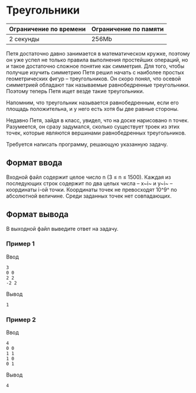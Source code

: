 # Треугольники

| Ограничение по времени |  Ограничение по памяти|
|--|--|
| 2 секунды | 256Mb |

Петя достаточно давно занимается в математическом кружке, поэтому он уже успел не только правила выполнения простейших операций, но и такое достаточно сложное понятие как симметрия. Для того, чтобы получше изучить симметрию Петя решил начать с наиболее простых геометрических фигур – треугольников. Он скоро понял, что осевой симметрией обладают так называемые равнобедренные треугольники. Поэтому теперь Петя ищет везде такие треугольники.

Напомним, что треугольник называется равнобедренным, если его площадь положительна, и у него есть хотя бы две равные стороны.

Недавно Петя, зайдя в класс, увидел, что на доске нарисовано n точек. Разумеется, он сразу задумался, сколько существует троек из этих точек, которые являются вершинами равнобедренных треугольников.

Требуется написать программу, решающую указанную задачу.

## Формат ввода

Входной файл содержит целое число n (3 ≤ n ≤ 1500). Каждая из последующих строк содержит по два целых числа – x~i~ и y~i~ – координаты i-ой точки. Координаты точек не превосходят 10^9^ по абсолютной величине. Среди заданных точек нет совпадающих.

## Формат вывода

В выходной файл выведите ответ на задачу.

### Пример 1

Ввод

    3
    0 0
    2 2
    -2 2

Вывод

    1

### Пример 2

Ввод

    4
    0 0
    1 1
    1 0
    0 1

Вывод

    4